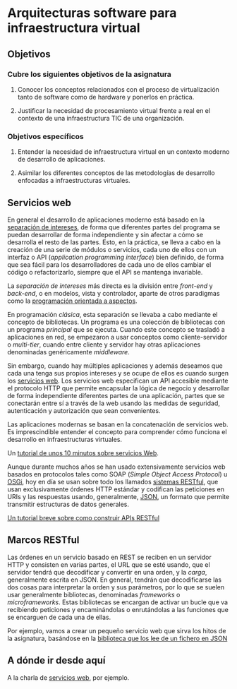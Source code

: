Arquitecturas software para infraestructura virtual
==

<!--@
prev: Intro_concepto_y_soporte_fisico
next: PaaS
-->

<div class="objetivos" markdown="1">

## Objetivos

### Cubre los siguientes objetivos de la asignatura

1. Conocer los conceptos relacionados con el proceso de virtualización
   tanto de software como de hardware y ponerlos en práctica.

4. Justificar la necesidad de procesamiento virtual frente a real en el contexto de una infraestructura TIC de una organización.

### Objetivos específicos

1. Entender la necesidad de infraestructura virtual en un contexto
   moderno de desarrollo de aplicaciones.

2. Asimilar los diferentes conceptos de las metodologías de desarrollo
   enfocadas a infraestructuras virtuales.

</div>

## Servicios web

En general el desarrollo de aplicaciones moderno está basado en la
[separación de intereses](https://es.wikipedia.org/wiki/Separaci%C3%B3n_de_intereses),
de forma que diferentes partes del programa se puedan desarrollar de
forma independiente y sin afectar a cómo se desarrolla el resto de las
partes. Esto, en la práctica, se lleva a cabo en la creación de
una serie de módulos o servicios, cada uno de ellos con un interfaz o API
(*application programming interface*) bien definido, de forma que sea
fácil para los desarrolladores de cada uno de ellos cambiar el código o
refactorizarlo, siempre que el API se mantenga invariable.

La *separación de intereses* más directa es la división entre
*front-end* y *back-end*, o en modelos, vista y controlador, aparte de
otros paradigmas como
la
[programación orientada a aspectos](https://en.wikipedia.org/wiki/Aspect-oriented_programming).

En programación *clásica*, esta separación se llevaba a cabo mediante
el concepto de bibliotecas. Un programa es una colección de
bibliotecas con un programa *principal* que se ejecuta. Cuando este
concepto se trasladó a aplicaciones en red, se empezaron a usar
conceptos como cliente-servidor o *multi-tier*, cuando entre cliente y
servidor hay otras aplicaciones denominadas genéricamente
*middleware*.

Sin embargo, cuando hay múltiples aplicaciones y además deseamos que
cada una tenga sus propios intereses y se ocupe de ellos es cuando
surgen
los [servicios web](https://en.wikipedia.org/wiki/Web_service). Los
servicios web especifican un API accesible mediante el protocolo HTTP
que permite encapsular la lógica de negocio y desarrollar de forma
independiente diferentes partes de una aplicación, partes que se
conectarán entre sí a través de la web usando las medidas de
seguridad, autenticación y autorización que sean convenientes.

Las aplicaciones modernas se basan en la concatenación de servicios
web. Es imprescindible entender el concepto para comprender cómo
funciona el desarrollo en infraestructuras virtuales.

<div class='nota' markdown='1'>

Un
[tutorial de unos 10 minutos sobre servicios Web](https://www.youtube.com/watch?v=KU3V25XABgg).
</div>

Aunque durante muchos años se han usado extensivamente servicios web
basados en protocolos tales como SOAP (*Simple Object Access Protocol*) u [OSGi](https://www.linkedin.com/pulse/20140903145139-12717948-qu%C3%A9-es-osgi), hoy en día se usan
sobre todo los llamados [sistemas RESTful](https://elbauldelprogramador.com/buenas-practicas-para-el-diseno-de-una-api-restful-pragmatica/), que usan exclusivamente
órdenes HTTP estándar y codifican las peticiones en URIs y las
respuestas usando,
generalmente, [JSON](https://es.wikipedia.org/wiki/JSON), un formato
que permite transmitir estructuras de datos generales.

<div class='nota' markdown='1'>

[Un tutorial breve sobre como construir APIs RESTful](https://www.codementor.io/olatundegaruba/nodejs-restful-apis-in-10-minutes-q0sgsfhbd)

</div>

## Marcos RESTful

Las órdenes en un servicio basado en REST se reciben en un servidor
HTTP y consisten en varias partes, el URL que se esté usando, que el
servidor tendrá que decodificar y convertir en una orden, y la
*carga*, generalmente escrita en JSON. En general, tendrán que
decodificarse las dos cosas para interpretar la orden y sus
parámetros, por lo que se suelen usar generalmente bibliotecas,
denominadas *frameworks* o *microframeworks*. Estas bibliotecas se
encargan de activar un bucle que va recibiendo peticiones y
encaminándolas o enrutándolas a las funciones que se encarguen de cada
una de ellas.

Por ejemplo, vamos a crear un pequeño servicio web que sirva los hitos
de la asignatura, basándose en la [biblioteca que los lee de un fichero en JSON](https://github.com/JJ/HitosIV)

## A dónde ir desde aquí

A la charla de [servicios web](https://jj.github.io/pilas/#/), por ejemplo.

